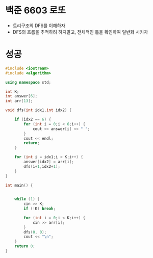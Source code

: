 # 백준 6603 로또

- 트리구조의 DFS를 이해하자
- DFS의 흐름을 추적하려 하지말고,  전체적인 틀을 확인하여 일반화 시키자



# 성공

```c++
#include <iostream>
#include <algorithm>

using namespace std;

int K;
int answer[6];
int arr[13];

void dfs(int idx1,int idx2) {

	if (idx2 == 6) {
		for (int i = 0;i < 6;i++) {
			cout << answer[i] << " ";
		}
		cout << endl;
		return;
	}

	for (int i = idx1;i < K;i++) {
		answer[idx2] = arr[i];
		dfs(i+1,idx2+1);
	}
}

int main() {

	
	while (1) {
		cin >> K;
		if (!K) break;

		for (int i = 0;i < K;i++) {
			cin >> arr[i];
		}
		dfs(0, 0);
		cout << "\n";
	}
	return 0;
}
```

